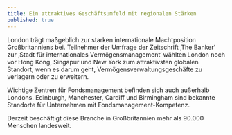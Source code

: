 ```yaml
---
title: Ein attraktives Geschäftsumfeld mit regionalen Stärken
published: true
---
```


London trägt maßgeblich zur starken internationale Machtposition Großbritanniens bei. Teilnehmer der Umfrage der Zeitschrift ‚The Banker‘ zur ‚Stadt für internationales Vermögensmanagement‘ wählten London noch vor Hong Kong, Singapur und New York zum attraktivsten globalen Standort, wenn es darum geht, Vermögensverwaltungsgeschäfte zu verlagern oder zu erweitern. 

Wichtige Zentren für Fondsmanagement befinden sich auch außerhalb Londons. Edinburgh, Manchester, Cardiff und Birmingham sind bekannte Standorte für Unternehmen mit Fondsmanagement-Kompetenz.

Derzeit beschäftigt diese Branche in Großbritannien mehr als 90.000 Menschen landesweit.
